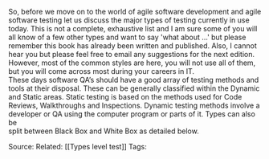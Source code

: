   
So, before we move on to the world of agile software development and agile  
software testing let us discuss the major types of testing currently in use  
today. This is not a complete, exhaustive list and I am sure some of you will  
all know of a few other types and want to say 'what about ...' but please  
remember this book has already been written and published. Also, I cannot  
hear you but please feel free to email any suggestions for the next edition.  
However, most of the common styles are here, you will not use all of them,  
but you will come across most during your careers in IT.  
These days software QA’s should have a good array of testing methods and  
tools at their disposal. These can be generally classified within the Dynamic  
and Static areas. Static testing is based on the methods used for Code  
Reviews, Walkthroughs and Inspections. Dynamic testing methods involve a  
developer or QA using the computer program or parts of it. Types can also be  
split between Black Box and White Box as detailed below.

Source:
Related: [[Types level test]]
Tags:

